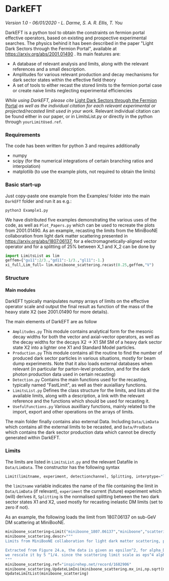 
# DarkEFT 
*Version 1.0 - 06/01/2020 -  L. Darme, S. A. R. Ellis, T. You*

DarkEFT is a python tool to obtain the constraints on fermion portal effective operators, based on existing and prospective experimental searches. The physics behind it has been described in the paper "Light Dark Sectors through the Fermion Portal", available at https://arxiv.org/abs/2001.01490 .
Its main features are:
 - A database of relevant analysis and limits, along with the relevant references and a small description.
 - Amplitudes for various relevant production and decay mechanisms for dark sector states within the effective field theory 
 - A set of tools to either recast the stored limits to the fermion portal case or create naive limits neglecting experimental efficiencies
 
*While using DarkEFT, please cite* [Light Dark Sectors through the Fermion Portal](https://arxiv.org/abs/2001.01490) *as well as the individual citation for each relevant experimental or projected/recasted limit used in your work*. Relevant individual citation can be found either in our paper, or in LimitsList.py or directly in the python through `yourLimitUsed.ref`.

### Requirements
The code has been written for python 3 and requires additionally
- numpy 
- scipy (for the numerical integrations of certain branching ratios and interpolation)
- matplotlib (to use the example plots, not required to obtain the limits)

### Basic start-up 
Just copy-paste one example from the Examples/ folder into the main `DarkEFT` folder and run it as e.g.:
```shell
python3 Example1.py
```
We have distributed five examples demonstrating the various uses of the code, as well as `Plot_Papers.py` which can be used to recreate the plots from 2001.01490. As an example, recasting the limits from the MiniBooNE collaboration from light dark matter scattering presented in https://arxiv.org/abs/1807.06137, for a electromagnetically-aligned vector operator and for a splitting of 25% between X_1 and X_2 can be done by
```python
import LimitsList as lim
geffem={"gu11":2/3.,"gd11":-1/3.,"gl11":-1.} 
xi_full,Lim_full= lim.miniboone_scattering.recast(0.25,geffem,"V")
```
### Structure

#### Main modules
DarkEFT typically manipulates numpy arrays of limits on the effective operator scale and output the final result as function of the mass of the heavy state X2 (see 2001.01490 for more details). 

The main elements of DarkEFT are as follow
- `Amplitudes.py` This module contains analytical form for the mesonic decay widths for both the vector and axial-vector operators, as well as the decay widths for the decays  X2 -> X1 SM SM of a  heavy dark sector state X2 into a lighter one X1 and Standard Model particles.
- `Production.py` This module contains all the routine to find the number of produced dark sector particles in various situations, mostly for beam dump experiments. Note that it also loads external databases when relevant (in particular for parton-level production, and for the dark photon production data used in certain recasting)
- `Detection.py` Contains the main functions used for the recasting, typically named "Fast<limittype>Limit", as well as their auxialliary functions. 
- `LimitsList.py` Defines the class structure for the limits, and lists all the available limits, along with a description, a link with the relevant reference and the functions which should be used for recasting it.
- `UsefulFunctions.py` Various auxilliary functions, mainly related to the import, export and other operations on the arrays of limits.
  
The main folder finally contains also external Data. Including `Data/LimData` which contains all the external limits to be recasted, and `Data/ProdData` which contains the dark sector production data which cannot be directly generated within DarkEFT.

### Limits
The limits are listed in `LimitsList.py` and the relevant Datafile in `Data/LimData`. The constructor has the following syntax
```python
Limit(limitname, experiment, detectionchannel, Splitting, interptype="log")
```
the `limitname` variable indicates the name of the file containing the limit in `Data/LimData` (if relevant), `experiment` the current (future) experiment which (will) derives it, `Splitting` is the normalised splitting between the two dark sector states X1 and X2, used mostly for recasting inelastic DM limits (set to zero if not).

As an example, the following loads the limit from 1807.06137 on sub-GeV DM scattering at MiniBooNE.
```python
miniboone_scattering=Limit("miniboone_1807.06137","miniboone","scattering",0.)
miniboone_scattering.descr="""
Limits from MiniBooNE collaboration for light dark matter scattering, produced at the beam dump. 

Extracted from Figure 24.a, the data is given as epsilon^2, for alpha_D = 0.5, 
we rescale it by 5 ^1/4. since the scattering limit scale as eps^4 alpha_D
"""
miniboone_scattering.ref="inspirehep.net/record/1682906"
miniboone_scattering.UpdateLimIni(miniboone_scattering.mx_ini,np.sqrt(miniboone_scattering.lim_ini)*np.power(5,1/4.) )
UpdateLimitList(miniboone_scattering)
```
